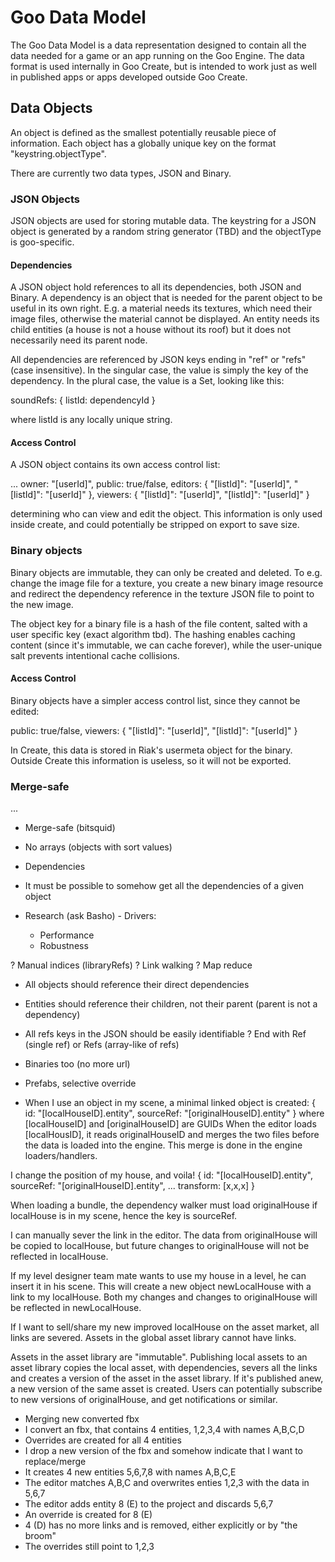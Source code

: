 # Goo Data Model
The Goo Data Model is a data representation designed to contain all the data needed for a game or an app running on the Goo Engine. The data format is used internally in Goo Create, but is intended to work just as well in published apps or apps developed outside Goo Create. 

## Data Objects
An object is defined as the smallest potentially reusable piece of information. Each object has a globally unique key on the format "keystring.objectType".

There are currently two data types, JSON and Binary.

### JSON Objects
JSON objects are used for storing mutable data. The keystring for a JSON object is generated by a random string generator (TBD) and the objectType is goo-specific. 

#### Dependencies
A JSON object hold references to all its dependencies, both JSON and Binary. A dependency is an object that is needed for the parent object to be useful in its own right. E.g. a material needs its textures, which need their image files, otherwise the material cannot be displayed. An entity needs its child entities (a house is not a house without its roof) but it does not necessarily need its parent node. 

All dependencies are referenced by JSON keys ending in "ref" or "refs" (case insensitive). In the singular case, the value is simply the key of the dependency. In the plural case, the value is a Set, looking like this: 
  
  soundRefs: {
    listId: dependencyId
  } 

where listId is any locally unique string.

#### Access Control
A JSON object contains its own access control list: 

  ...
  owner: "[userId]",
  public: true/false,
  editors: {
    "[listId]": "[userId]",
    "[listId]": "[userId]"
  },
  viewers: {
    "[listId]": "[userId]",
    "[listId]": "[userId]"
  }

determining who can view and edit the object. This information is only used inside create, and could potentially be stripped on export to save size.  

### Binary objects

Binary objects are immutable, they can only be created and deleted. To e.g. change the image file for a texture, you create a new binary image resource and redirect the dependency reference in the texture JSON file to point to the new image. 

The object key for a binary file is a hash of the file content, salted with a user specific key (exact algorithm tbd). The hashing enables caching content (since it's immutable, we can cache forever), while the user-unique salt prevents intentional cache collisions. 

#### Access Control

Binary objects have a simpler access control list, since they cannot be edited:  

  public: true/false,
  viewers: {
    "[listId]": "[userId]",
    "[listId]": "[userId]"
  }

In Create, this data is stored in Riak's usermeta object for the binary. Outside Create this information is useless, so it will not be exported. 


### Merge-safe
...


 - Merge-safe (bitsquid)
  - No arrays (objects with sort values)
 
 - Dependencies
  - It must be possible to somehow get all the dependencies of a given object
   - Research (ask Basho)
    - Drivers: 
     - Performance
     - Robustness

   ? Manual indices (libraryRefs)
   ? Link walking
   ? Map reduce

  - All objects should reference their direct dependencies
   - Entities should reference their children, not their parent (parent is not a dependency)

  - All refs keys in the JSON should be easily identifiable
   ? End with Ref (single ref) or Refs (array-like of refs)
   - Binaries too (no more url)
 
 - Prefabs, selective override
  - When I use an object in my scene, a minimal linked object is created: 
  {
    id: "[localHouseID].entity",
    sourceRef: "[originalHouseID].entity"
  }
  where [localHouseID] and [originalHouseID] are GUIDs
  When the editor loads [localHousID], it reads originalHouseID and merges the two files
  before the data is loaded into the engine. This merge is done in the engine loaders/handlers. 

  I change the position of my house, and voila!
  {
    id: "[localHouseID].entity",
    sourceRef: "[originalHouseID].entity",
    ...
    transform: [x,x,x]
  }

  When loading a bundle, the dependency walker must load originalHouse if localHouse is in my scene, 
  hence the key is sourceRef.

  I can manually sever the link in the editor. The data from originalHouse will be copied to localHouse, 
  but future changes to originalHouse will not be reflected in localHouse. 

  If my level designer team mate wants to use my house in a level, he can insert it in his scene. This 
  will create a new object newLocalHouse with a link to my localHouse. Both my changes and changes to 
  originalHouse will be reflected in newLocalHouse. 

  If I want to sell/share my new improved localHouse on the asset market, all links are severed. Assets
  in the global asset library cannot have links. 

  Assets in the asset library are "immutable". Publishing local assets to an asset library copies
  the local asset, with dependencies, severs all the links and creates a version of the asset in the 
  asset library. If it's published anew, a new version of the same asset is created. Users can 
  potentially subscribe to new versions of originalHouse, and get notifications or similar. 

 - Merging new converted fbx
  - I convert an fbx, that contains 4 entities, 1,2,3,4 with names A,B,C,D
  - Overrides are created for all 4 entities
  - I drop a new version of the fbx and somehow indicate that I want to replace/merge
  - It creates 4 new entities 5,6,7,8 with names A,B,C,E
  - The editor matches A,B,C and overwrites enties 1,2,3 with the data in 5,6,7
  - The editor adds entity 8 (E) to the project and discards 5,6,7
  - An override is created for 8 (E)
  - 4 (D) has no more links and is removed, either explicitly or by "the broom"
  - The overrides still point to 1,2,3

